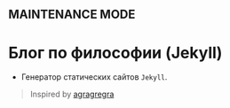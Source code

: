 ## MAINTENANCE MODE

# Блог по философии (Jekyll)

- Генератор статических сайтов `Jekyll`.

> Inspired by [agragregra](https://webdesign-master.ru/blog/html-css/floating-image-lesson.html)